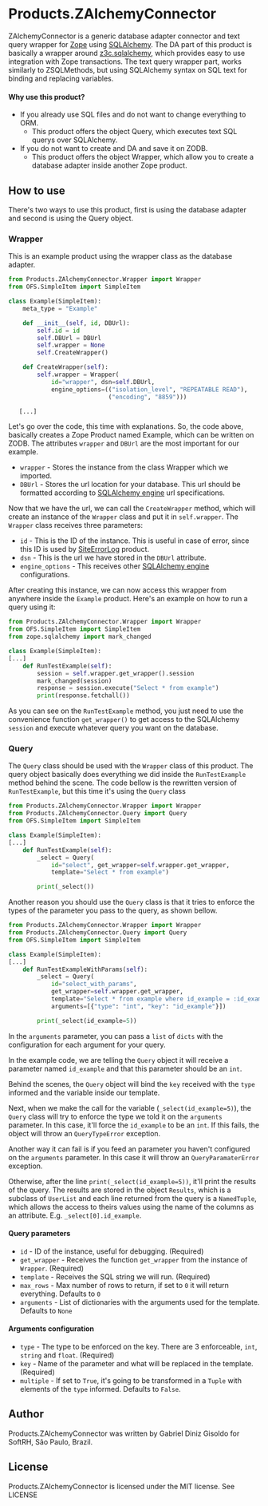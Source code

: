 # Products.ZAlchemyConnector

ZAlchemyConnector is a generic database adapter connector and text query wrapper for [Zope] using [SQLAlchemy].
The DA part of this product is basically a wrapper around [z3c.sqlalchemy], which provides easy to use integration with Zope transactions.
The text query wrapper part, works similarly to ZSQLMethods, but using SQLAlchemy syntax on SQL text for binding and replacing variables.

#### Why use this product?
 - If you already use SQL files and do not want to change everything to ORM.
     - This product offers the object Query, which executes text SQL querys over SQLAlchemy.
- If  you do not want to create and DA and save it on ZODB.
    - This product offers the object Wrapper, which allow you to create a database adapter inside another Zope product.

## How to use
There's two ways to use this product, first is using the database adapter and second is using the Query object.

### Wrapper
This is an example product using the wrapper class as the database adapter.
```Python
from Products.ZAlchemyConnector.Wrapper import Wrapper
from OFS.SimpleItem import SimpleItem

class Example(SimpleItem):
    meta_type = "Example"

    def __init__(self, id, DBUrl):
        self.id = id
        self.DBUrl = DBUrl
        self.wrapper = None
        self.CreateWrapper()

    def CreateWrapper(self):
        self.wrapper = Wrapper(
            id="wrapper", dsn=self.DBUrl,
            engine_options=(("isolation_level", "REPEATABLE READ"),
                            ("encoding", "8859")))

   [...]
```
Let's go over the code, this time with explanations.
So, the code above, basically creates a Zope Product named Example, which can be written on ZODB.
The attributes ``wrapper`` and ``DBUrl`` are the most important for our example.
 - ``wrapper`` - Stores the instance from the class Wrapper which we imported.
 - ``DBUrl`` - Stores the url location for your database. This url should be formatted according to [SQLAlchemy engine] url specifications.
 
 Now that we have the url, we can call the ``CreateWrapper`` method, which will create an instance of the ``Wrapper`` class and put it in ``self.wrapper``.
 The ``Wrapper`` class receives three parameters:
 
 - ``id`` - This is the ID of the instance. This is useful in case of error, since this ID is used by [SiteErrorLog] product.
 - ``dsn`` - This is the url we have stored in the ``DBUrl`` attribute.
 - ``engine_options`` - This receives other [SQLAlchemy engine] configurations.

After creating this instance, we can now access this wrapper from anywhere inside the ``Example`` product. Here's an example on how to run a query using it:
```Python
from Products.ZAlchemyConnector.Wrapper import Wrapper
from OFS.SimpleItem import SimpleItem
from zope.sqlalchemy import mark_changed

class Example(SimpleItem):
[...]
    def RunTestExample(self):
        session = self.wrapper.get_wrapper().session
        mark_changed(session)
        response = session.execute("Select * from example")
        print(response.fetchall())
```
As you can see on the ``RunTestExample`` method, you just need to use the convenience function ``get_wrapper()`` to get access to the SQLAlchemy ``session`` and execute whatever query you want on the database.

### Query
The ``Query`` class should be used with the ``Wrapper`` class of this product. The query object basically does everything we did inside the ``RunTestExample`` method behind the scene. 
The code bellow is the rewritten version of ``RunTestExample``, but this time it's using the ``Query`` class 

```Python
from Products.ZAlchemyConnector.Wrapper import Wrapper
from Products.ZAlchemyConnector.Query import Query
from OFS.SimpleItem import SimpleItem

class Example(SimpleItem):
[...]
    def RunTestExample(self):
        _select = Query(
            id="select", get_wrapper=self.wrapper.get_wrapper,
            template="Select * from example")

        print(_select())
```
Another reason you should use the ``Query`` class is that it tries to enforce the types of the parameter you pass to the query, as shown bellow. 
```Python
from Products.ZAlchemyConnector.Wrapper import Wrapper
from Products.ZAlchemyConnector.Query import Query
from OFS.SimpleItem import SimpleItem

class Example(SimpleItem):
[...]
    def RunTestExampleWithParams(self):
        _select = Query(
            id="select_with_params",
            get_wrapper=self.wrapper.get_wrapper,
            template="Select * from example where id_example = :id_example",
            arguments=[{"type": "int", "key": "id_example"}])

        print(_select(id_example=5))
```
In the ``arguments`` parameter, you can pass a ``list`` of ``dicts`` with the configuration for each argument for your query. 

In the example code, we are telling the ``Query`` object it will receive a parameter named ``id_example`` and that this parameter should be an ``int``.

Behind the scenes, the ``Query`` object will bind the ``key`` received with the ``type`` informed and the variable inside our template.

Next, when we make the call for the variable (``_select(id_example=5)``), the ``Query`` class will try to enforce the type we told it on the ``arguments`` parameter. In this case, it'll force the ``id_example`` to be an ``int``.
If this fails, the object will throw an ``QueryTypeError`` exception.

Another way it can fail is if you feed an parameter you haven't configured on the ``arguments`` parameter. In this case it will throw an ``QueryParamaterError`` exception.

Otherwise, after the line ``print(_select(id_example=5))``, it'll print the results of the query.
The results are stored in the object ``Results``, which is a subclass of ``UserList`` and each line returned from the query is a ``NamedTuple``, which allows the access to theirs values using the name of the columns as an attribute. E.g. ``_select[0].id_example``.

#### Query parameters

 - ``id`` - ID of the instance, useful for debugging. (Required)
 - ``get_wrapper`` - Receives the function ``get_wrapper`` from the instance of ``Wrapper``. (Required)
 - ``template`` - Receives the SQL string we will run. (Required)
 - ``max_rows`` - Max number of rows to return, if set to ``0`` it will return everything. Defaults to ``0``
 - ``arguments`` - List of dictionaries with the arguments used for the template. Defaults to ``None``
 
#### Arguments configuration
 - ``type`` - The type to be enforced on the key. There are 3 enforceable,  ``int``, ``string`` and ``float``. (Required)
 - ``key`` - Name of the parameter and what will be replaced in the template. (Required)
 - ``multiple`` - If set to ``True``, it's going to be transformed in a ``Tuple`` with elements of the ``type`` informed. Defaults to ``False``.

## Author
Products.ZAlchemyConnector was written by Gabriel Diniz Gisoldo for SoftRH, S&atilde;o Paulo, Brazil.

## License
Products.ZAlchemyConnector is licensed under the MIT license. See LICENSE

[z3c.sqlalchemy]: https://github.com/zopefoundation/z3c.sqlalchemy "z3c.sqlalchemy"
[SQLAlchemy]: https://www.sqlalchemy.org/ "SQLAlchemy"
[Zope]: https://zope.readthedocs.io "Zope"
[SQLAlchemy engine]: https://docs.sqlalchemy.org/en/13/core/engines.html#sqlalchemy.create_engine "Url for SQLAlchemy engine"
[SiteErrorLog]: https://github.com/zopefoundation/Products.SiteErrorLog "Products.SiteErrorLog"
